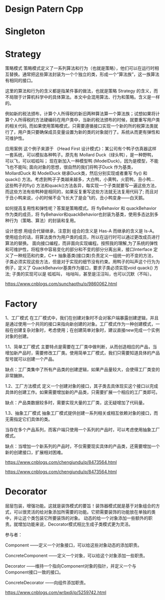 # Design Patern Cpp

#   Singleton


#   Strategy
策略模式
策略模式定义了一系列算法和行为（也就是策略），他们可以在运行时相互替换。通常把这些算法封装为一个个独立的类，形成一个“算法族”，这一族算法有相同的接口。

这里的算法和行为的含义都是指某件事的做法，也就是策略 Strategy 的含义，而不局限于计算机科学中的具体算法。本文中会混用算法、行为和策略。含义是一样的。

例如新的税法颁布，计算个人所得税的新旧两种算法算一个算法族；试想如果将计算个人所得税的方法硬编码在用户类中，当新的税法颁布的时候，就要重写用户类的相关代码, 而如果使用策略模式，只需要遵循接口实现一个新的所的税算法类就行了，用户类只要确保成员变量设置为新的类的对象就行了。系统从而更有弹性和可维护性。

应用案例
这个例子来源于 《Head First 设计模式》：某公司有个鸭子仿真器这样一套系统，可以模拟各种鸭子。原先有 Mollard Duck（绿头鸭），是一种野鸭，可以飞，可以呱呱叫； 现在新加入一种模型鸭 (ModelDuck)，因为是模型，不能飞也不能叫; 面向对象的思想，很自然的我们将鸭子Duck 作为基类，MollardDuck 和 ModelDuck 继承Duck类，然后分别实现或者重写 fly() 和 quack() 方法。考虑到鸭子子类越来越多，大白鸭，小黄鸭，火箭鸭，丑小鸭... 这些鸭子的fly() 方法和quack()方法各异，每实现一个子类就要写一遍这些方法，而这些方法有些鸭种是相同的，如果反复重写这些方法就无法复用代码了; 而且对于丑小鸭来说，小的时候不会飞长大了是会飞的，丑小鸭变身——白天鹅。

如何提高复用性和弹性呢？答案是策略模式。将 flyBehavior 和 quackBehavior作为类的成员，将 flyBehavior和quackBehavior也封装为基类，使用多态达到多种行为（策略、算法）的封装和复用。 

设计思想
用组合代替继承，注意到 组合的含义是 Has-A 而继承的含义是 Is-A。使用组合的话，将算法类作为用户类的成员，所以在运行时可以通过更改成员进行算法的替换。
面向接口编程，而非面向实现编程。按照我的理解,为了系统的弹性和可维护性，将程序中容易变化的部分和不变的部分分离出来，接口Interface 定义了一种规范和约束，C++ 抽象基类(接口类)负责定义一组统一的不变的方法，子类必须实现这些方法，但是对于实现的细节没有约束。用鸭子的叫声这个行为为例子，定义了 QuackBehavior基类作为接口，要求子类必须实现void quack() 方法; 子类的实现可以是 呱呱叫， 咕咕叫，甚至是汪汪叫，也可以沉默（不叫）。

https://www.cnblogs.com/sunchaothu/p/9860062.html


#   Factory
1、工厂模式
在工厂模式中，我们在创建对象时不会对客户端暴露创建逻辑，并且是通过使用一个共同的接口来指向新创建的对象。工厂模式作为一种创建模式，一般在创建复杂对象时，考虑使用；在创建简单对象时，建议直接new完成一个实例对象的创建。

1.1、简单工厂模式
主要特点是需要在工厂类中做判断，从而创造相应的产品，当增加新产品时，需要修改工厂类。使用简单工厂模式，我们只需要知道具体的产品型号就可以创建一个产品。

缺点：工厂类集中了所有产品类的创建逻辑，如果产品量较大，会使得工厂类变的非常臃肿。

1.2、工厂方法模式
定义一个创建对象的接口，其子类去具体现实这个接口以完成具体的创建工作。如果需要增加新的产品类，只需要扩展一个相应的工厂类即可。

缺点：产品类数据较多时，需要实现大量的工厂类，这无疑增加了代码量。

1.3、抽象工厂模式
抽象工厂模式提供创建一系列相关或相互依赖对象的接口，而无需指定它们具体的类。

当存在多个产品系列，而客户端只使用一个系列的产品时，可以考虑使用抽象工厂模式。

缺点：当增加一个新系列的产品时，不仅需要现实具体的产品类，还需要增加一个新的创建接口，扩展相对困难。

https://www.cnblogs.com/chengjundu/p/8473564.html

https://www.cnblogs.com/chengjundu/p/8473564.html

# Decorator

层层包装，增强功能。这就是装饰模式的要旨！装饰器模式就是基于对象组合的方式，可以很灵活的给对象添加所需要的功能。它把需要装饰的功能放在单独的类中，并让这个类包装它所要装饰的对象。
动态的给一个对象添加一些额外的职责。就增加功能来说，Decorator模式相比生成子类模式更为灵活。

参与者：

Component
——定义一个对象接口，可以给这些对象动态的添加职责。

ConcreteComponent
——定义一个对象，可以给这个对象添加一些职责。

Decorator
——维持一个指向Component对象的指针，并定义一个与Component接口一致的接口。

ConcreteDecorator
——向组件添加职责。

https://www.cnblogs.com/wrbxdj/p/5259742.html